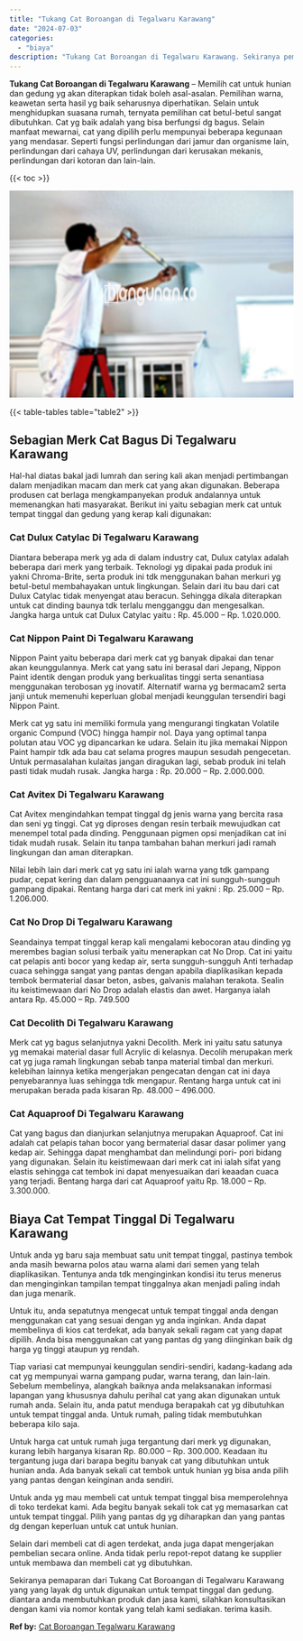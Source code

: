 ```yaml
---
title: "Tukang Cat Boroangan di Tegalwaru Karawang"
date: "2024-07-03"
categories: 
  - "biaya"
description: "Tukang Cat Boroangan di Tegalwaru Karawang. Sekiranya pemaparan dari Tukang Cat Boroangan di Tegalwaru Karawang yang yang layak dg untuk digunakan untuk temp..."
---
```


**Tukang Cat Boroangan di Tegalwaru Karawang** – Memilih cat untuk hunian dan gedung yg akan diterapkan tidak boleh asal-asalan. Pemilihan warna, keawetan serta hasil yg baik seharusnya diperhatikan. Selain untuk menghidupkan suasana rumah, ternyata pemilihan cat betul-betul sangat dibutuhkan. Cat yg baik adalah yang bisa berfungsi dg bagus. Selain manfaat mewarnai, cat yang dipilih perlu mempunyai beberapa kegunaan yang mendasar. Seperti fungsi perlindungan dari jamur dan organisme lain, perlindungan dari cahaya UV, perlindungan dari kerusakan mekanis, perlindungan dari kotoran dan lain-lain.

{{< toc >}}

![Tukang Cat Boroangan di Tegalwaru Karawang](/images/jasa-cat-murah17.png)

{{< table-tables table="table2" >}}

## Sebagian Merk Cat Bagus Di Tegalwaru Karawang

Hal-hal diatas bakal jadi lumrah dan sering kali akan menjadi pertimbangan dalam menjadikan macam dan merk cat yang akan digunakan. Beberapa produsen cat berlaga mengkampanyekan produk andalannya untuk memenangkan hati masyarakat. Berikut ini yaitu sebagian merk cat untuk tempat tinggal dan gedung yang kerap kali digunakan:

### Cat Dulux Catylac Di Tegalwaru Karawang

Diantara beberapa merk yg ada di dalam industry cat, Dulux catylax adalah beberapa dari merk yang terbaik. Teknologi yg dipakai pada produk ini yakni Chroma-Brite, serta produk ini tdk menggunakan bahan merkuri yg betul-betul membahayakan untuk lingkungan. Selain dari itu bau dari cat Dulux Catylac tidak menyengat atau beracun. Sehingga dikala diterapkan untuk cat dinding baunya tdk terlalu mengganggu dan mengesalkan. Jangka harga untuk cat Dulux Catylac yaitu : Rp. 45.000 – Rp. 1.020.000.

### Cat Nippon Paint Di Tegalwaru Karawang

Nippon Paint yaitu beberapa dari merk cat yg banyak dipakai dan tenar akan keunggulannya. Merk cat yang satu ini berasal dari Jepang, Nippon Paint identik dengan produk yang berkualitas tinggi serta senantiasa menggunakan terobosan yg inovatif. Alternatif warna yg bermacam2 serta janji untuk memenuhi keperluan global menjadi keunggulan tersendiri bagi Nippon Paint.

Merk cat yg satu ini memiliki formula yang mengurangi tingkatan Volatile organic Compund (VOC) hingga hampir nol. Daya yang optimal tanpa polutan atau VOC yg dipancarkan ke udara. Selain itu jika memakai Nippon Paint hampir tdk ada bau cat selama progres maupun sesudah pengecetan. Untuk permasalahan kulaitas jangan diragukan lagi, sebab produk ini telah pasti tidak mudah rusak. Jangka harga : Rp. 20.000 – Rp. 2.000.000.

### Cat Avitex Di Tegalwaru Karawang

Cat Avitex mengindahkan tempat tinggal dg jenis warna yang bercita rasa dan seni yg tinggi. Cat yg diproses dengan resin terbaik mewujudkan cat menempel total pada dinding. Penggunaan pigmen opsi menjadikan cat ini tidak mudah rusak. Selain itu tanpa tambahan bahan merkuri jadi ramah lingkungan dan aman diterapkan.

Nilai lebih lain dari merk cat yg satu ini ialah warna yang tdk gampang pudar, cepat kering dan dalam pengguanaanya cat ini sungguh-sungguh gampang dipakai. Rentang harga dari cat merk ini yakni : Rp. 25.000 – Rp. 1.206.000.

### Cat No Drop Di Tegalwaru Karawang

Seandainya tempat tinggal kerap kali mengalami kebocoran atau dinding yg merembes bagian solusi terbaik yaitu menerapkan cat No Drop. Cat ini yaitu cat pelapis anti bocor yang kedap air, serta sungguh-sungguh Anti terhadap cuaca sehingga sangat yang pantas dengan apabila diaplikasikan kepada tembok bermaterial dasar beton, asbes, galvanis malahan terakota. Sealin itu keistimewaan dari No Drop adalah elastis dan awet. Harganya ialah antara Rp. 45.000 – Rp. 749.500

### Cat Decolith Di Tegalwaru Karawang

Merk cat yg bagus selanjutnya yakni Decolith. Merk ini yaitu satu satunya yg memakai material dasar full Acrylic di kelasnya. Decolih merupakan merk cat yg juga ramah lingkungan sebab tanpa material timbal dan merkuri. kelebihan lainnya ketika mengerjakan pengecatan dengan cat ini daya penyebarannya luas sehingga tdk mengapur. Rentang harga untuk cat ini merupakan berada pada kisaran Rp. 48.000 – 496.000.

### Cat Aquaproof Di Tegalwaru Karawang

Cat yang bagus dan dianjurkan selanjutnya merupakan Aquaproof. Cat ini adalah cat pelapis tahan bocor yang bermaterial dasar dasar polimer yang kedap air. Sehingga dapat menghambat dan melindungi pori- pori bidang yang digunakan. Selain itu keistimewaan dari merk cat ini ialah sifat yang elastis sehingga cat tembok ini dapat menyesuaikan dari keaadan cuaca yang terjadi. Bentang harga dari cat Aquaproof yaitu Rp. 18.000 – Rp. 3.300.000.

## Biaya Cat Tempat Tinggal Di Tegalwaru Karawang

Untuk anda yg baru saja membuat satu unit tempat tinggal, pastinya tembok anda masih bewarna polos atau warna alami dari semen yang telah diaplikasikan. Tentunya anda tdk menginginkan kondisi itu terus menerus dan menginginkan tampilan tempat tinggalnya akan menjadi paling indah dan juga menarik.

Untuk itu, anda sepatutnya mengecat untuk tempat tinggal anda dengan menggunakan cat yang sesuai dengan yg anda inginkan. Anda dapat membelinya di kios cat terdekat, ada banyak sekali ragam cat yang dapat dipilih. Anda bisa menggunakan cat yang pantas dg yang diinginkan baik dg harga yg tinggi ataupun yg rendah.

Tiap variasi cat mempunyai keunggulan sendiri-sendiri, kadang-kadang ada cat yg mempunyai warna gampang pudar, warna terang, dan lain-lain. Sebelum membelinya, alangkah baiknya anda melaksanakan informasi lapangan yang khususnya dahulu perihal cat yang akan digunakan untuk rumah anda. Selain itu, anda patut menduga berapakah cat yg dibutuhkan untuk tempat tinggal anda. Untuk rumah, paling tidak membutuhkan beberapa kilo saja.

Untuk harga cat untuk rumah juga tergantung dari merk yg digunakan, kurang lebih harganya kisaran Rp. 80.000 – Rp. 300.000. Keadaan itu tergantung juga dari barapa begitu banyak cat yang dibutuhkan untuk hunian anda. Ada banyak sekali cat tembok untuk hunian yg bisa anda pilih yang pantas dengan keinginan anda sendiri.

Untuk anda yg mau membeli cat untuk tempat tinggal bisa memperolehnya di toko terdekat kami. Ada begitu banyak sekali tok cat yg memasarkan cat untuk tempat tinggal. Pilih yang pantas dg yg diharapkan dan yang pantas dg dengan keperluan untuk cat untuk hunian.

Selain dari membeli cat di agen terdekat, anda juga dapat mengerjakan pembelian secara online. Anda tidak perlu repot-repot datang ke supplier untuk membawa dan membeli cat yg dibutuhkan.

Sekiranya pemaparan dari Tukang Cat Boroangan di Tegalwaru Karawang yang yang layak dg untuk digunakan untuk tempat tinggal dan gedung. diantara anda membutuhkan produk dan jasa kami, silahkan konsultasikan dengan kami via nomor kontak yang telah kami sediakan. terima kasih.

**Ref by:** [Cat Boroangan Tegalwaru Karawang](https://id.wikipedia.org/wiki/Cat)
